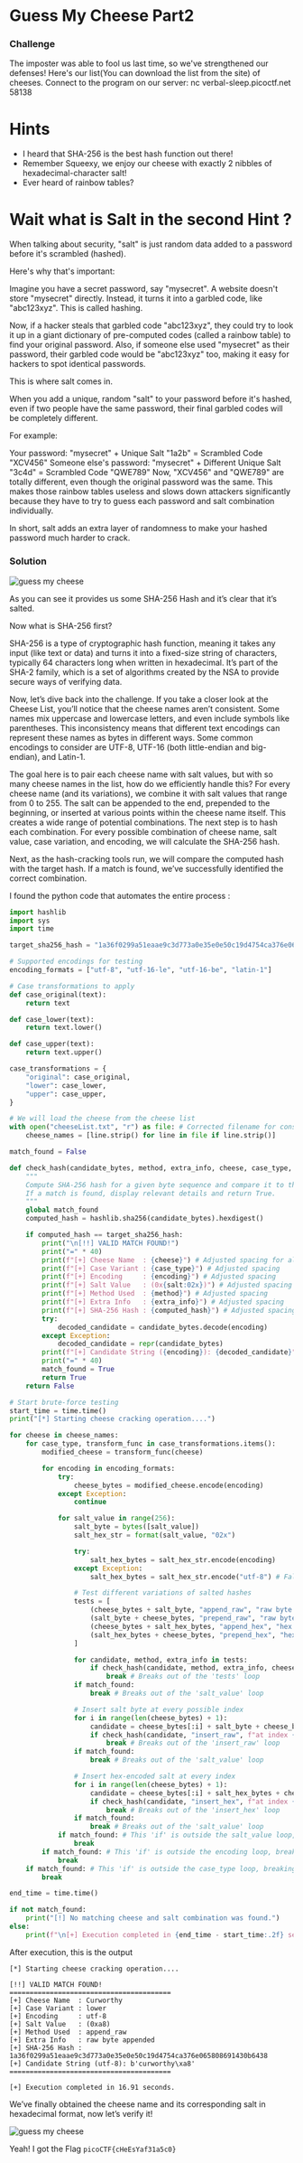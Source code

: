 # Guess My Cheese Part2

### Challenge 

The imposter was able to fool us last time, so we've strengthened our defenses!
Here's our list(You can download the list from the site) of cheeses.
Connect to the program on our server: nc verbal-sleep.picoctf.net 58138

# Hints 
- I heard that SHA-256 is the best hash function out there!
- Remember Squeexy, we enjoy our cheese with exactly 2 nibbles of hexadecimal-character salt!
- Ever heard of rainbow tables?

# Wait what is Salt in the second Hint ? 

When talking about security, "salt" is just random data added to a password before it's scrambled (hashed).

Here's why that's important:

Imagine you have a secret password, say "mysecret". A website doesn't store "mysecret" directly. Instead, it turns it into a garbled code, like "abc123xyz". This is called hashing.

Now, if a hacker steals that garbled code "abc123xyz", they could try to look it up in a giant dictionary of pre-computed codes (called a rainbow table) to find your original password. Also, if someone else used "mysecret" as their password, their garbled code would be "abc123xyz" too, making it easy for hackers to spot identical passwords.

This is where salt comes in.

When you add a unique, random "salt" to your password before it's hashed, even if two people have the same password, their final garbled codes will be completely different.

For example:

Your password: "mysecret" + Unique Salt "1a2b" = Scrambled Code "XCV456"
Someone else's password: "mysecret" + Different Unique Salt "3c4d" = Scrambled Code "QWE789"
Now, "XCV456" and "QWE789" are totally different, even though the original password was the same. This makes those rainbow tables useless and slows down attackers significantly because they have to try to guess each password and salt combination individually.

In short, salt adds an extra layer of randomness to make your hashed password much harder to crack.

### Solution 
![guess my cheese](../../../../static/img/guessmycheese2img1.PNG)

As you can see it provides us some SHA-256 Hash and it’s clear that it’s salted.

Now what is SHA-256 first?

SHA-256 is a type of cryptographic hash function, meaning it takes any input (like text or data) and turns it into a fixed-size string of characters, typically 64 characters long when written in hexadecimal. It’s part of the SHA-2 family, which is a set of algorithms created by the NSA to provide secure ways of verifying data.

Now, let’s dive back into the challenge. If you take a closer look at the Cheese List, you’ll notice that the cheese names aren’t consistent. Some names mix uppercase and lowercase letters, and even include symbols like parentheses. This inconsistency means that different text encodings can represent these names as bytes in different ways. Some common encodings to consider are UTF-8, UTF-16 (both little-endian and big-endian), and Latin-1.

The goal here is to pair each cheese name with salt values, but with so many cheese names in the list, how do we efficiently handle this? For every cheese name (and its variations), we combine it with salt values that range from 0 to 255. The salt can be appended to the end, prepended to the beginning, or inserted at various points within the cheese name itself. This creates a wide range of potential combinations. The next step is to hash each combination. For every possible combination of cheese name, salt value, case variation, and encoding, we will calculate the SHA-256 hash.

Next, as the hash-cracking tools run, we will compare the computed hash with the target hash. If a match is found, we’ve successfully identified the correct combination.

I found the python code that automates the entire process : 

```python
import hashlib
import sys
import time

target_sha256_hash = "1a36f0299a51eaae9c3d773a0e35e0e50c19d4754ca376e065808691430b6438" # REMEMBER TO REPLACE "GIVEN_HASH" WITH YOUR ACTUAL TARGET HASH!

# Supported encodings for testing
encoding_formats = ["utf-8", "utf-16-le", "utf-16-be", "latin-1"]

# Case transformations to apply
def case_original(text):
    return text

def case_lower(text):
    return text.lower()

def case_upper(text):
    return text.upper()

case_transformations = {
    "original": case_original,
    "lower": case_lower,
    "upper": case_upper,
}

# We will load the cheese from the cheese list
with open("cheeseList.txt", "r") as file: # Corrected filename for consistency
    cheese_names = [line.strip() for line in file if line.strip()]

match_found = False

def check_hash(candidate_bytes, method, extra_info, cheese, case_type, encoding, salt):
    """
    Compute SHA-256 hash for a given byte sequence and compare it to the target hash.
    If a match is found, display relevant details and return True.
    """
    global match_found
    computed_hash = hashlib.sha256(candidate_bytes).hexdigest()

    if computed_hash == target_sha256_hash:
        print("\n[!!] VALID MATCH FOUND!")
        print("=" * 40)
        print(f"[+] Cheese Name  : {cheese}") # Adjusted spacing for alignment
        print(f"[+] Case Variant : {case_type}") # Adjusted spacing
        print(f"[+] Encoding     : {encoding}") # Adjusted spacing
        print(f"[+] Salt Value   : (0x{salt:02x})") # Adjusted spacing
        print(f"[+] Method Used  : {method}") # Adjusted spacing
        print(f"[+] Extra Info   : {extra_info}") # Adjusted spacing
        print(f"[+] SHA-256 Hash : {computed_hash}") # Adjusted spacing
        try:
            decoded_candidate = candidate_bytes.decode(encoding)
        except Exception:
            decoded_candidate = repr(candidate_bytes)
        print(f"[+] Candidate String ({encoding}): {decoded_candidate}")
        print("=" * 40)
        match_found = True
        return True
    return False

# Start brute-force testing
start_time = time.time()
print("[*] Starting cheese cracking operation....")

for cheese in cheese_names:
    for case_type, transform_func in case_transformations.items():
        modified_cheese = transform_func(cheese)

        for encoding in encoding_formats:
            try:
                cheese_bytes = modified_cheese.encode(encoding)
            except Exception:
                continue

            for salt_value in range(256):
                salt_byte = bytes([salt_value])
                salt_hex_str = format(salt_value, "02x")

                try:
                    salt_hex_bytes = salt_hex_str.encode(encoding)
                except Exception:
                    salt_hex_bytes = salt_hex_str.encode("utf-8") # Fallback encoding

                # Test different variations of salted hashes
                tests = [
                    (cheese_bytes + salt_byte, "append_raw", "raw byte appended"),
                    (salt_byte + cheese_bytes, "prepend_raw", "raw byte prepended"),
                    (cheese_bytes + salt_hex_bytes, "append_hex", "hex string appended"),
                    (salt_hex_bytes + cheese_bytes, "prepend_hex", "hex string prepended"),
                ]

                for candidate, method, extra_info in tests:
                    if check_hash(candidate, method, extra_info, cheese, case_type, encoding, salt_value):
                        break # Breaks out of the 'tests' loop
                if match_found:
                    break # Breaks out of the 'salt_value' loop

                # Insert salt byte at every possible index
                for i in range(len(cheese_bytes) + 1):
                    candidate = cheese_bytes[:i] + salt_byte + cheese_bytes[i:]
                    if check_hash(candidate, "insert_raw", f"at index {i}", cheese, case_type, encoding, salt_value):
                        break # Breaks out of the 'insert_raw' loop
                if match_found:
                    break # Breaks out of the 'salt_value' loop

                # Insert hex-encoded salt at every index
                for i in range(len(cheese_bytes) + 1):
                    candidate = cheese_bytes[:i] + salt_hex_bytes + cheese_bytes[i:]
                    if check_hash(candidate, "insert_hex", f"at index {i}", cheese, case_type, encoding, salt_value):
                        break # Breaks out of the 'insert_hex' loop
                if match_found:
                    break # Breaks out of the 'salt_value' loop
            if match_found: # This 'if' is outside the salt_value loop, breaking the encoding loop
                break
        if match_found: # This 'if' is outside the encoding loop, breaking the case_type loop
            break
    if match_found: # This 'if' is outside the case_type loop, breaking the cheese loop
        break

end_time = time.time()

if not match_found:
    print("[!] No matching cheese and salt combination was found.")
else:
    print(f"\n[+] Execution completed in {end_time - start_time:.2f} seconds.")

```
After execution, this is the output
```terminal 
[*] Starting cheese cracking operation....

[!!] VALID MATCH FOUND!
========================================
[+] Cheese Name  : Curworthy
[+] Case Variant : lower
[+] Encoding     : utf-8
[+] Salt Value   : (0xa8)
[+] Method Used  : append_raw
[+] Extra Info   : raw byte appended
[+] SHA-256 Hash : 1a36f0299a51eaae9c3d773a0e35e0e50c19d4754ca376e065808691430b6438
[+] Candidate String (utf-8): b'curworthy\xa8'
========================================

[+] Execution completed in 16.91 seconds.

```

We’ve finally obtained the cheese name and its corresponding salt in hexadecimal format, now let’s verify it!

![guess my cheese](../../../../static/img/guessmycheesepart2img2.jpg)

Yeah! I got the Flag `picoCTF{cHeEsYaf31a5c0}`